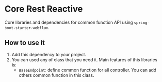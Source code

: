 # Core Rest Reactive
Core libraries and dependencies for common function API using `spring-boot-starter-webflux`.

## How to use it
1. Add this dependency to your project.
2. You can used any of class that you need it. Main features of this libraries is:
   - `BaseEndpoint`: define common function for all controller. You can add others common function in this class.

